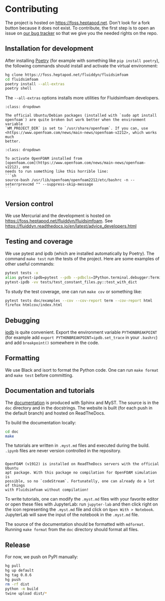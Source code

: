 # Contributing

The project is hosted on <https://foss.heptapod.net>. Don't look for a fork button
because it does not exist. To contribute, the first step is to open an issue on
[our bug tracker](https://foss.heptapod.net/fluiddyn/fluidsimfoam/-/issues) so that we
give you the needed rights on the repo.

## Installation for development

After installing [Poetry] (for example with something like `pip install poetry`), the
following commands should install and activate the virtual environment:

```sh
hg clone https://foss.heptapod.net/fluiddyn/fluidsimfoam
cd fluidsimfoam
poetry install --all-extras
poetry shell
```

The `--all-extras` options installs more utilities for Fluidsimfoam developers.

```{admonition} Note on installing OpenFOAM on Ubuntu/Debian
:class: dropdown

The official Ubuntu/Debian packages (installed with `sudo apt install
openfoam`) are quite broken but work better when the environment variable
`WM_PROJECT_DIR` is set to `/usr/share/openfoam`. If you can, use
<https://www.openfoam.com/news/main-news/openfoam-v2212>, which works much
better.

```

````{admonition} Note on activating OpenFOAM with Xonsh
:class: dropdown

To activate OpenFOAM installed from
[openfoam.com](https://www.openfoam.com/news/main-news/openfoam-v2212), one
needs to run something like this horrible line:
```sh
source-bash /usr/lib/openfoam/openfoam2212/etc/bashrc -n --seterrprevcmd "" --suppress-skip-message
```

````

## Version control

We use Mercurial and the development is hosted on
<https://foss.heptapod.net/fluiddyn/fluidsimfoam>. See
<https://fluiddyn.readthedocs.io/en/latest/advice_developers.html>

## Testing and coverage

We use pytest and ipdb (which are installed automatically by Poetry). The command
`make test` run the tests of the project. Here are some examples of other useful
commands:

```sh
pytest tests -x
alias pytest-ipdb=pytest --pdb --pdbcls=IPython.terminal.debugger:TerminalPdb
pytest-ipdb -vv tests/test_constant_files.py::test_with_dict
```

To study the test coverage, one can run `make cov` or something like:

```sh
pytest tests doc/examples --cov --cov-report term --cov-report html
firefox htmlcov/index.html
```

## Debugging

[ipdb](https://github.com/gotcha/ipdb) is quite convenient. Export the environment
variable `PYTHONBREAKPOINT` (for example add `export PYTHONBREAKPOINT=ipdb.set_trace` in
your `.bashrc`) and add `breakpoint()` somewhere in the code.

## Formatting

We use Black and isort to format the Python code. One can run `make format` and
`make test` before committing.

## Documentation and tutorials

The [documentation](https://fluidsimfoam.readthedocs.io) is produced with Sphinx and
MyST. The source is in the `doc` directory and in the docstrings. The website is built
(for each push in the default branch) and hosted on ReadTheDocs.

To build the documentation locally:

```sh
cd doc
make
```

The tutorials are written in `.myst.md` files and executed during the build. `.ipynb`
files are never version controlled in the repository.

```{warning}

OpenFOAM (v1912) is installed on ReadTheDocs servers with the official Ubuntu
apt package. With this package no compilation for OpenFOAM simulation is
possible, so no `codeStream`. Fortunatelly, one can already do a lot of things
with Fluidsimfoam without compilation!

```

To write tutorials, one can modify the `.myst.md` files with your favorite editor or open
these files with JupyterLab: run `jupyter-lab` and then click right on the icon
representing the `.myst.md` file and click on `Open With > Notebook`. JupyterLab will
save the input of the notebook in the `.myst.md` file.

The source of the documentation should be formatted with `mdformat`. Running
`make format` from the `doc` directory should format all files.

## Release

For now, we push on PyPI manually:

```sh
hg pull
hg up default
hg tag 0.0.6
hg push
rm -rf dist
python -m build
twine upload dist/*
```

[poetry]: https://python-poetry.org/docs/
